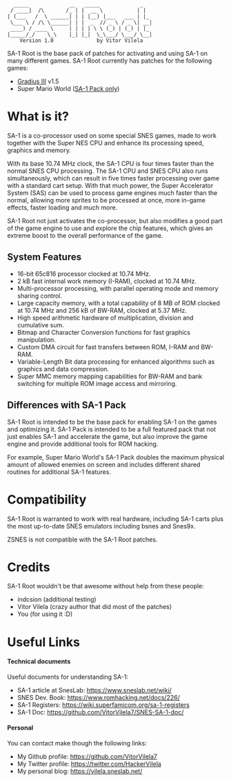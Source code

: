 ```
  _____             __   _____             _   
 / ____|  /\       /_ | |  __ \           | |  
| (___   /  \ ______| | | |__) |___   ___ | |_ 
 \___ \ / /\ \______| | |  _  // _ \ / _ \| __|
 ____) / ____ \     | | | | \ \ (_) | (_) | |_ 
|_____/_/    \_\    |_| |_|  \_\___/ \___/ \__|
    Version 1.0              by Vitor Vilela
```

SA-1 Root is the base pack of patches for activating and using SA-1
on many different games. SA-1 Root currently has patches for the
following games:

* [Gradius III](Gradius-III) v1.5
* Super Mario World ([SA-1 Pack only](https://github.com/VitorVilela7/SA1-Pack))

What is it?
===========

SA-1 is a co-processor used on some special SNES games, made to work together
with the Super NES CPU and enhance its processing speed, graphics and memory.

With its base 10.74 MHz clock, the SA-1 CPU is four times faster than the
normal SNES CPU processing. The SA-1 CPU and SNES CPU also runs
simultaneously, which can result in five times faster processing over game with
a standard cart setup. With that much power, the Super Accelerator System (SAS)
can be used to process game engines much faster than the normal, allowing more
sprites to be processed at once, more in-game effects, faster loading and much
more.

SA-1 Root not just activates the co-processor, but also modifies a good part of
the game engine to use and explore the chip features, which gives an extreme
boost to the overall performance of the game.

## System Features
* 16-bit 65c816 processor clocked at 10.74 MHz.
* 2 kB fast internal work memory (I-RAM), clocked at 10.74 MHz.
* Multi-processor processing, with parallel operating mode and memory sharing
control.
* Large capacity memory, with a total capability of 8 MB of ROM clocked at
10.74 MHz and 256 kB of BW-RAM, clocked at 5.37 MHz.
* High speed arithmetic hardware of multiplication, division and cumulative
sum.
* Bitmap and Character Conversion functions for fast graphics manipulation.
* Custom DMA circuit for fast transfers between ROM, I-RAM and BW-RAM.
* Variable-Length Bit data processing for enhanced algorithms such as graphics
and data compression.
* Super MMC memory mapping capabilities for BW-RAM and bank switching for
multiple ROM image access and mirroring.

## Differences with SA-1 Pack

SA-1 Root is intended to be the base pack for enabling SA-1 on the games
and optimizing it. SA-1 Pack is intended to be a full featured pack that
not just enables SA-1 and accelerate the game, but also improve the game
engine and provide additional tools for ROM hacking.

For example, Super Mario World's SA-1 Pack doubles the maximum physical
amount of allowed enemies on screen and includes different shared
routines for additional SA-1 features.

Compatibility
=============

SA-1 Root is warranted to work with real hardware, including SA-1 carts
plus the most up-to-date SNES emulators including bsnes and Snes9x.

ZSNES is not compatible with the SA-1 Root patches.

Credits
=======

SA-1 Root wouldn't be that awesome without help from these people:

* indcsion (additional testing)
* Vitor Vilela (crazy author that did most of the patches)
* You (for using it :D)

Useful Links
============

#### Technical documents

Useful documents for understanding SA-1:

* SA-1 article at SnesLab: https://www.sneslab.net/wiki/
* SNES Dev. Book: https://www.romhacking.net/docs/226/
* SA-1 Registers: https://wiki.superfamicom.org/sa-1-registers
* SA-1 Doc: https://github.com/VitorVilela7/SNES-SA-1-doc/

#### Personal

You can contact make though the following links:

* My Github profile: https://github.com/VitorVilela7
* My Twitter profile: https://twitter.com/HackerVilela
* My personal blog: https://vilela.sneslab.net/

